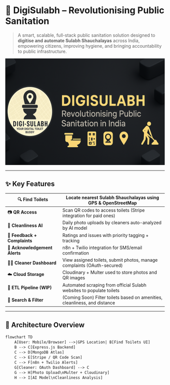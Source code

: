 # 🚽 DigiSulabh – Revolutionising Public Sanitation

> A smart, scalable, full-stack public sanitation solution designed to **digitise and automate Sulabh Shauchalayas** across India, empowering citizens, improving hygiene, and bringing accountability to public infrastructure.

![DigiSulabh Banner](docs/assets/banner.png) <!-- Replace with actual banner -->

---

## ✨ Key Features

| 🔍 **Find Toilets** | Locate nearest Sulabh Shauchalayas using GPS & OpenStreetMap |
|---------------------|---------------------------------------------------------------|
| 📷 **QR Access**     | Scan QR codes to access toilets (Stripe integration for paid ones) |
| 🧼 **Cleanliness AI**| Daily photo uploads by cleaners auto-analyzed by AI model |
| 📣 **Feedback + Complaints** | Ratings and issues with priority tagging + tracking |
| 📲 **Acknowledgement Alerts** | n8n + Twilio integration for SMS/email confirmation |
| 🧑‍🔧 **Cleaner Dashboard** | View assigned toilets, submit photos, manage complaints (OAuth-secured) |
| ☁️ **Cloud Storage** | Cloudinary + Multer used to store photos and QR images |
| 🔄 **ETL Pipeline (WIP)** | Automated scraping from official Sulabh websites to populate toilets |
| 🔎 **Search & Filter** | (Coming Soon) Filter toilets based on amenities, cleanliness, and distance |

---

## 🧠 Architecture Overview

```mermaid
flowchart TD
    A[User: Mobile/Browser] -->|GPS Location| B[Find Toilets UI]
    B --> C[Express.js Backend]
    C --> D[MongoDB Atlas]
    C --> E[Stripe / QR Code Scan]
    C --> F[n8n + Twilio Alerts]
    G[Cleaner: OAuth Dashboard] --> C
    G --> H[Photo Upload\nMulter + Cloudinary]
    H --> I[AI Model\nCleanliness Analysis]
